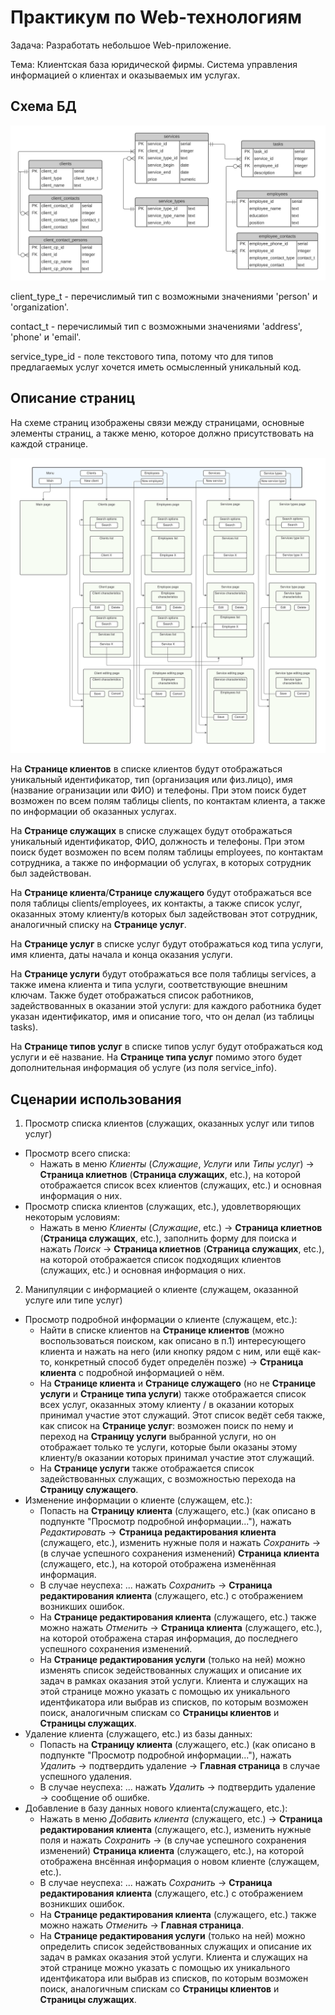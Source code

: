 # Практикум по Web-технологиям
Задача: Разработать небольшое Web-приложение.

Тема: Клиентская база юридической фирмы. Система управления информацией о клиентах и оказываемых им услугах.

## Схема БД
![Схема БД](db_scheme.png)

client_type_t - перечислимый тип с возможными значениями 'person' и 'organization'.

contact_t - перечислимый тип с возможными значениями 'address', 'phone' и 'email'.

service_type_id - поле текстового типа, потому что для типов предлагаемых услуг хочется иметь осмысленный уникальный код.

## Описание страниц
На схеме страниц изображены связи между страницами, основные элементы страниц, а также меню, которое должно присутствовать на каждой странице.

![Схема страниц](pages_scheme.png)

На **Странице клиентов** в списке клиентов будут отображаться уникальный идентификатор, тип (организация или физ.лицо), имя (название огранизации или ФИО) и телефоны. При этом поиск будет возможен по всем полям таблицы clients, по контактам клиента, а также по информации об оказанных услугах.

На **Странице служащих** в списке служащех будут отображаться уникальный идентификатор, ФИО, должность и телефоны. При этом поиск будет возможен по всем полям таблицы employees, по контактам сотрудника, а также по информации об услугах, в которых сотрудник был задействован.

На **Странице клиента**/**Странице служащего** будут отображаться все поля таблицы clients/employees, их контакты, а также список услуг, оказанных этому клиенту/в которых был задействован этот сотрудник, аналогичный списку на **Странице услуг**.

На **Странице услуг** в списке услуг будут отображаться код типа услуги, имя клиента, даты начала и конца оказания услуги.

На  **Странице услуги** будут отображаться все поля таблицы services, а также имена клиента и типа услуги, соответствующие внешним ключам. Также будет отображаться список работников, задействованных в оказании этой услуги: для каждого работника будет указан идентификатор, имя и описание того, что он делал (из таблицы tasks).

На **Странице типов услуг** в списке типов услуг будут отображаться код услуги и её название.
На **Странице типа услуг** помимо этого будет дополнительная информация об услуге (из поля service_info).

## Сценарии использования
1. Просмотр списка клиентов (служащих, оказанных услуг или типов услуг)
  * Просмотр всего списка:
    * Нажать в меню *Клиенты* (*Служащие*, *Услуги* или *Типы услуг*) → **Страница клиетнов** (**Страница служащих**, etc.), на которой отображается список всех клиентов (служащих, etc.) и основная информация о них.
  * Просмотр списка клиентов (служащих, etc.), удовлетворяющих некоторым условиям:
    * Нажать в меню *Клиенты* (*Служащие*, etc.) → **Страница клиетнов** (**Страница служащих**, etc.), заполнить форму для поиска и нажать *Поиск* → **Страница клиетнов** (**Страница служащих**, etc.), на которой отображается список подходящих клиентов (служащих, etc.) и основная информация о них.
2. Манипуляции с информацией о клиенте (служащем, оказанной услуге или типе услуг)
  * Просмотр подробной информации о клиенте (служащем, etc.):
    * Найти в списке клиентов на **Странице клиентов** (можно воспользоваться поиском, как описано в п.1) интересующего клиента и нажать на него (или кнопку рядом с ним, или ещё как-то, конкретный способ будет определён позже) → **Страница клиента** с подробной информацией о нём.
    * На **Странице клиента** и **Странице служащего** (но не **Странице услуги** и **Странице типа услуги**) также отображается список всех услуг, оказанных этому клиенту / в оказании которых принимал участие этот служащий. Этот список ведёт себя также, как список на **Странице услуг**: возможен поиск по нему и переход на **Страницу услуги** выбранной услуги, но он отображает только те услуги, которые были оказаны этому клиенту/в оказании которых принимал участие этот служащий.
    * На **Странице услуги** также отображается список задействованных служащих, с возможностью перехода на **Страницу служащего**.
  * Изменение информации о клиенте (служащем, etc.):
    * Попасть на **Страницу клиента** (служащего, etc.) (как описано в подпункте "Просмотр подробной информации..."), нажать *Редактировать* → **Страница редактирования клиента** (служащего, etc.), изменить нужные поля и нажать *Сохранить* → (в случае успешного сохранения изменений) **Страница клиента** (служащего, etc.), на которой отображена изменённая информация.
    * В случае неуспеха: ... нажать *Сохранить* → **Страница редактирования клиента** (служащего, etc.) с отображением возникших ошибок.
    * На **Странице редактирования клиента** (служащего, etc.) также можно нажать *Отменить* → **Страница клиента** (служащего, etc.), на которой отображена старая информация, до последнего успешного сохранения изменений.
    * На **Странице редактирования услуги** (только на ней) можно изменять список зедействованных служащих и описание их задач в рамках оказания этой услуги. Клиента и служащих на этой странице можно указать с помощью их уникального идентфикатора или выбрав из списков, по которым возможен поиск, аналогичным спискам со **Страницы клиентов** и **Страницы служащих**.
  * Удаление клиента (служащего, etc.) из базы данных:
    * Попасть на **Страницу клиента** (служащего, etc.) (как описано в подпункте "Просмотр подробной информации..."), нажать *Удалить* → подтвердить удаление → **Главная страница** в случае успешного удаления.
    * В случае неуспеха: ... нажать *Удалить* → подтвердить удаление → сообщение об ошибке.
  * Добавление в базу данных нового клиента(служащего, etc.):
    * Нажать в меню *Добавить клиента* (служащего, etc.) → **Страница редактирования клиента** (служащего, etc.), изменить нужные поля и нажать *Сохранить* → (в случае успешного сохранения изменений) **Страница клиента** (служащего, etc.), на которой отображена внсённая информация о новом клиенте (служащем, etc.).
    * В случае неуспеха: ... нажать *Сохранить* → **Страница редактирования клиента** (служащего, etc.) с отображением возникших ошибок.
    * На **Странице редактирования клиента** (служащего, etc.) также можно нажать *Отменить* →  **Главная страница**.
    * На **Странице редактирования услуги** (только на ней) можно определить список зедействованных служащих и описание их задач в рамках оказания этой услуги. Клиента и служащих на этой странице можно указать с помощью их уникального идентфикатора или выбрав из списков, по которым возможен поиск, аналогичным спискам со **Страницы клиентов** и **Страницы служащих**.
